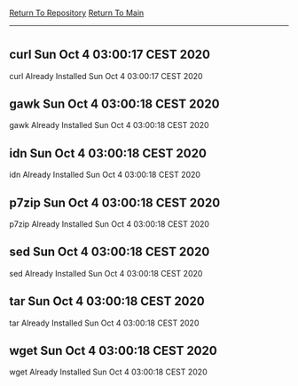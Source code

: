 [Return To Repository](https://github.com/bast69/piholeparser/)
[Return To Main](https://github.com/bast69/piholeparser/blob/master/RecentRunLogs/Mainlog.md)
____________________________________
# 
## curl Sun Oct  4 03:00:17 CEST 2020
curl Already Installed Sun Oct  4 03:00:17 CEST 2020
## gawk Sun Oct  4 03:00:18 CEST 2020
gawk Already Installed Sun Oct  4 03:00:18 CEST 2020
## idn Sun Oct  4 03:00:18 CEST 2020
idn Already Installed Sun Oct  4 03:00:18 CEST 2020
## p7zip Sun Oct  4 03:00:18 CEST 2020
p7zip Already Installed Sun Oct  4 03:00:18 CEST 2020
## sed Sun Oct  4 03:00:18 CEST 2020
sed Already Installed Sun Oct  4 03:00:18 CEST 2020
## tar Sun Oct  4 03:00:18 CEST 2020
tar Already Installed Sun Oct  4 03:00:18 CEST 2020
## wget Sun Oct  4 03:00:18 CEST 2020
wget Already Installed Sun Oct  4 03:00:18 CEST 2020

